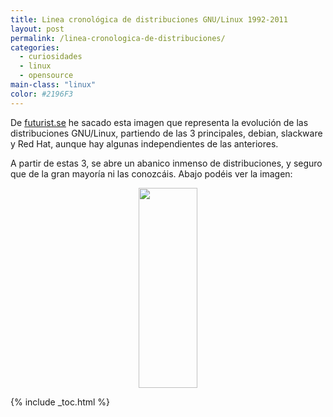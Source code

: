 ```yaml
---
title: Linea cronológica de distribuciones GNU/Linux 1992-2011
layout: post
permalink: /linea-cronologica-de-distribuciones/
categories:
  - curiosidades
  - linux
  - opensource
main-class: "linux"
color: #2196F3
---
```

De <a target="_blank" href="http://futurist.se/gldt/">futurist.se</a> he sacado esta imagen que representa la evolución de las distribuciones GNU/Linux, partiendo de las 3 principales, debian, slackware y Red Hat, aunque hay algunas independientes de las anteriores.

A partir de estas 3, se abre un abanico inmenso de distribuciones, y seguro que de la gran mayoría ni las conozcáis. Abajo podéis ver la imagen:

<div class="separator" style="clear: both; text-align: center;">
  <a href="https://1.bp.blogspot.com/_IlK2pNFFgGM/TUcbAJpbIvI/AAAAAAAAATg/lO_ldvVkGW8/s1600/linetime.png" imageanchor="1" style="margin-left:1em; margin-right:1em"><img border="0" height="320" width="94" src="https://1.bp.blogspot.com/_IlK2pNFFgGM/TUcbAJpbIvI/AAAAAAAAATg/lO_ldvVkGW8/s320/linetime.png" /></a>
</div>


<!--ad-->



{% include _toc.html %}
